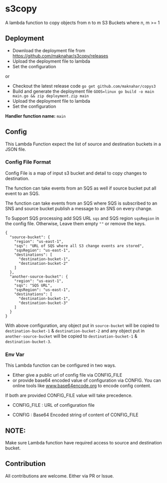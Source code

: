 # s3copy
A lambda function to copy objects from n to m S3 Buckets
 where n, m >= 1
 
 
## Deployment
- Download the deployment file from 
https://github.com/maknahar/s3copy/releases
- Upload the deployment file to lambda
- Set the configuration

or

- Checkout the latest release code 
`go get github.com/maknahar/copys3`
- Build and generate the deployment file 
`GOOS=linux go build -o main main.go && zip deployment.zip main`
- Upload the deployment file to lambda
- Set the configuration 

**Handler function name:** `main`

## Config
This Lambda Function expect the list of source and 
destination buckets in a JSON file.


### Config File Format  

Config File is a map of input s3 bucket and detail to copy 
changes to destination.

The function can take events from an SQS as well if 
source bucket put all event to an SQS.

The function can take events from an SQS where SQS is 
subscribed to an SNS and source bucket publish a message 
to an SNS on every change.

To Support SQS processing add SQS URL `sqs` and
SQS region `sqsRegion` in the config file. Otherwise,
Leave them empty `""` or remove the keys.

```
{
  "source-bucket": {
    "region": "us-east-1",
    "sqs": "URL of SQS where all S3 change events are stored",
    "sqsRegion": "us-east-1",
    "destinations": [
      "destination-bucket-1",
      "destination-bucket-2"
    ]
  },
  "another-source-bucket": {
    "region": "us-east-1",
    "sqs": "SQS URL",
    "sqsRegion": "us-east-1",
    "destinations": [
      "destination-bucket-1",
      "destination-bucket-3"
    ]
  }
}
```

With above configuration, any object put in `source-bucket` 
will be copied to `destination-bucket-1` & `destination-bucket-2`
and any object put in `another-source-bucket` will be 
copied to `destination-bucket-1` & `destination-bucket-3`.


### Env Var
This Lambda function can be configured in two ways. 
- Either give a public url of config file via CONFIG_FILE
- or provide base64 encoded value of configuration via 
CONFIG. You can online tools like www.base64encode.org
to encode config content.

If both are provided CONFIG_FILE value will take precedence.

- CONFIG_FILE : URL of configuration file

- CONFIG : Base64 Encoded string of content of CONFIG_FILE

## NOTE:
Make sure Lambda function have required access to source 
and destination bucket. 

## Contribution
All contributions are welcome. Either via PR or Issue.